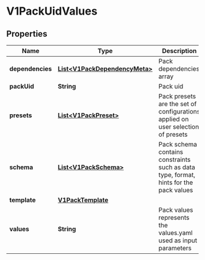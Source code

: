 # V1PackUidValues

## Properties
Name | Type | Description | Notes
------------ | ------------- | ------------- | -------------
**dependencies** | [**List&lt;V1PackDependencyMeta&gt;**](V1PackDependencyMeta.md) | Pack dependencies array |  [optional]
**packUid** | **String** | Pack uid |  [optional]
**presets** | [**List&lt;V1PackPreset&gt;**](V1PackPreset.md) | Pack presets are the set of configurations applied on user selection of presets |  [optional]
**schema** | [**List&lt;V1PackSchema&gt;**](V1PackSchema.md) | Pack schema contains constraints such as data type, format, hints for the pack values |  [optional]
**template** | [**V1PackTemplate**](V1PackTemplate.md) |  |  [optional]
**values** | **String** | Pack values represents the values.yaml used as input parameters |  [optional]
